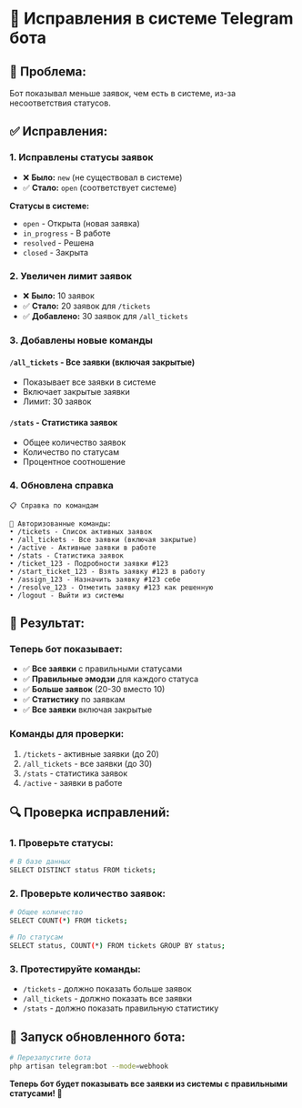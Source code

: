 # 🔧 Исправления в системе Telegram бота

## 🐛 **Проблема:**
Бот показывал меньше заявок, чем есть в системе, из-за несоответствия статусов.

## ✅ **Исправления:**

### 1. **Исправлены статусы заявок**
- ❌ **Было:** `new` (не существовал в системе)
- ✅ **Стало:** `open` (соответствует системе)

**Статусы в системе:**
- `open` - Открыта (новая заявка)
- `in_progress` - В работе
- `resolved` - Решена
- `closed` - Закрыта

### 2. **Увеличен лимит заявок**
- ❌ **Было:** 10 заявок
- ✅ **Стало:** 20 заявок для `/tickets`
- ✅ **Добавлено:** 30 заявок для `/all_tickets`

### 3. **Добавлены новые команды**

#### **`/all_tickets`** - Все заявки (включая закрытые)
- Показывает все заявки в системе
- Включает закрытые заявки
- Лимит: 30 заявок

#### **`/stats`** - Статистика заявок
- Общее количество заявок
- Количество по статусам
- Процентное соотношение

### 4. **Обновлена справка**
```
📋 Справка по командам

🔐 Авторизованные команды:
• /tickets - Список активных заявок
• /all_tickets - Все заявки (включая закрытые)
• /active - Активные заявки в работе
• /stats - Статистика заявок
• /ticket_123 - Подробности заявки #123
• /start_ticket_123 - Взять заявку #123 в работу
• /assign_123 - Назначить заявку #123 себе
• /resolve_123 - Отметить заявку #123 как решенную
• /logout - Выйти из системы
```

## 🎯 **Результат:**

### **Теперь бот показывает:**
- ✅ **Все заявки** с правильными статусами
- ✅ **Правильные эмодзи** для каждого статуса
- ✅ **Больше заявок** (20-30 вместо 10)
- ✅ **Статистику** по заявкам
- ✅ **Все заявки** включая закрытые

### **Команды для проверки:**
1. `/tickets` - активные заявки (до 20)
2. `/all_tickets` - все заявки (до 30)
3. `/stats` - статистика заявок
4. `/active` - заявки в работе

## 🔍 **Проверка исправлений:**

### **1. Проверьте статусы:**
```bash
# В базе данных
SELECT DISTINCT status FROM tickets;
```

### **2. Проверьте количество заявок:**
```bash
# Общее количество
SELECT COUNT(*) FROM tickets;

# По статусам
SELECT status, COUNT(*) FROM tickets GROUP BY status;
```

### **3. Протестируйте команды:**
- `/tickets` - должно показать больше заявок
- `/all_tickets` - должно показать все заявки
- `/stats` - должно показать правильную статистику

## 🚀 **Запуск обновленного бота:**

```bash
# Перезапустите бота
php artisan telegram:bot --mode=webhook
```

**Теперь бот будет показывать все заявки из системы с правильными статусами! 🎉**
